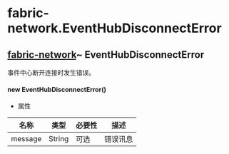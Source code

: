# fabric-network.EventHubDisconnectError

## [fabric-network](https://hyperledger.github.io/fabric-sdk-node/release-1.4/module-fabric-network.html)~ EventHubDisconnectError

事件中心断开连接时发生错误。

#### new EventHubDisconnectError()

- 属性

| 名称    | 类型   | 必要性 | 描述     |
| ------- | ------ | ------ | -------- |
| message | String | 可选   | 错误讯息 |